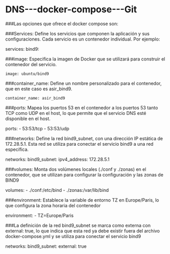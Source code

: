 # DNS---docker-compose---Git
###Las opciones que ofrece el docker compose son:

 ###Services: Define los servicios que componen la aplicación y sus configuraciones. Cada servicio es un contenedor individual. Por ejemplo:

  services:
    bind9:

 ###image: Especifica la imagen de Docker que se utilizará para construir el contenedor del servicio.

    image: ubuntu/bind9

 ###container_name: Define un nombre personalizado para el contenedor, que en este caso es asir_bind9.

    container_name: asir_bind9 

 ###ports: Mapea los puertos 53 en el contenedor a los puertos 53 tanto TCP como UDP en el host, lo que permite que el servicio DNS esté disponible en el host.

  ports:
      - 53:53/tcp
      - 53:53/udp

 ###networks: Define la red bind9_subnet, con una dirección IP estática de 172.28.5.1. Esta red se utiliza para conectar el servicio bind9 a una red específica.

  networks:
      bind9_subnet:
        ipv4_address: 172.28.5.1

 ###volumes: Monta dos volúmenes locales (./conf y ./zonas) en el contenedor, que se utilizan para configurar la configuración y las zonas de BIND9

  volumes:
      - ./conf:/etc/bind
      - ./zonas:/var/lib/bind

 ###environment: Establece la variable de entorno TZ en Europe/Paris, lo que configura la zona horaria del contenedor

  environment:
      - TZ=Europe/Paris

 ###La definición de la red bind9_subnet se marca como externa con external: true, lo que indica que esta red ya debe existir fuera del archivo docker-compose.yml y se utiliza para conectar el servicio bind9 

  networks:
  bind9_subnet: 
    external: true